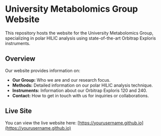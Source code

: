 # University Metabolomics Group Website

This repository hosts the website for the University Metabolomics Group, specializing in polar HILIC analysis using state-of-the-art Orbitrap Exploris instruments.

## Overview

Our website provides information on:
- **Our Group:** Who we are and our research focus.
- **Methods:** Detailed information on our polar HILIC analysis technique.
- **Instruments:** Information about our Orbitrap Exploris 120 and 240.
- **Contact:** How to get in touch with us for inquiries or collaborations.

## Live Site

You can view the live website here: [https://yourusername.github.io](https://yourusername.github.io)

